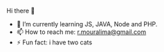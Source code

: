 Hi there 👋

- 🌱 I’m currently learning JS, JAVA, Node and PHP.
- 📫 How to reach me: r.mouralima@gmail.com
- ⚡ Fun fact: i have two cats
